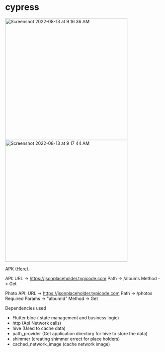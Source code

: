 # cypress

<img width="393" alt="Screenshot 2022-08-13 at 9 16 36 AM" src="https://user-images.githubusercontent.com/65232750/184475417-94434ffc-cb65-4291-9b67-9b6a9903f053.png">

<img width="393" alt="Screenshot 2022-08-13 at 9 17 44 AM" src="https://user-images.githubusercontent.com/65232750/184475462-af8cdbda-8f2d-476d-ad53-3a2b40379342.png">


APK [(Here)](https://drive.google.com/file/d/1iZg0Bz93tjsDkf4gC96v8luNJybBstlw/view?usp=sharing).

API:
URL -> https://jsonplaceholder.typicode.com
Path -> /albums
Method -> Get

Photo API:
URL -> https://jsonplaceholder.typicode.com
Path -> /photos
Required Params -> "albumId"
Method -> Get


Dependencies used

- Flutter bloc ( state management  and business logic)
- http (Api Network calls) 
- hive (Used to cache data)
- path_provider (Get application directory for hive to store the data)
- shimmer (creating shimmer errect for place holders)
- cached_network_image (cache network image)

